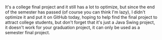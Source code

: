 It's a college final project and it still has a lot to optimize, 
but since the end of the semester has passed (of course you can think I'm lazy), 
I didn't optimize it and put it on GitHub today, hoping to help find the final project to attract college students, 
but don't forget that it's just a Java Swing project, it doesn't work for your graduation project, it can only be used as a semester final project.
